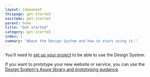 ```yaml
---
layout: component
thispage: get-started
navitems: get-started
parent: home
title: "Get started"
category: get-started
index: 1
summary: "About the Design System and how to start using it."
---
```


You’ll need to [set up your project](/get-started/installation/) to be able to use the Design System. 

If you want to prototype your new website or service, you can use the [Design System's Axure library and prototyping guidance](/get-started/prototyping).
